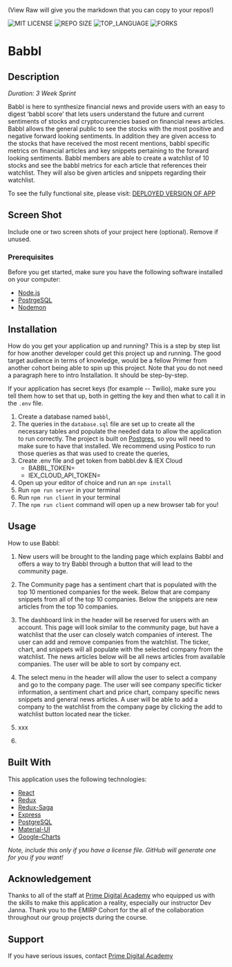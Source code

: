 (View Raw will give you the markdown that you can copy to your repos!)


![MIT LICENSE](https://img.shields.io/github/license/lucasgabrielson/babbl.svg?style=flat-square)
![REPO SIZE](https://img.shields.io/github/repo-size/lucasgabrielson/babbl.svg?style=flat-square)
![TOP_LANGUAGE](https://img.shields.io/github/languages/top/lucasgabrielson/babbl.svg?style=flat-square)
![FORKS](https://img.shields.io/github/forks/lucasgabrielson/babbl.svg?style=social)


# Babbl 


## Description

_Duration: 3 Week Sprint_

Babbl is here to synthesize financial news and provide users with an easy to digest ‘babbl score’ that lets users understand the future and current sentiments of stocks and cryptocurrencies based on financial news articles. Babbl allows the general public to see the stocks with the most positive and negative forward looking sentiments. In addition they are given access to the stocks that have received the most recent mentions, babbl specific metrics on financial articles and key snippets pertaining to the forward looking sentiments. Babbl members are able to create a watchlist of 10 stocks and see the babbl metrics for each article that references their watchlist. They will also be given articles and snippets regarding their watchlist.

To see the fully functional site, please visit: [DEPLOYED VERSION OF APP](www.heroku.com)

## Screen Shot

Include one or two screen shots of your project here (optional). Remove if unused.

### Prerequisites

Before you get started, make sure you have the following software installed on your computer:

- [Node.js](https://nodejs.org/en/)
- [PostrgeSQL](https://www.postgresql.org/)
- [Nodemon](https://nodemon.io/)


## Installation

How do you get your application up and running? This is a step by step list for how another developer could get this project up and running. The good target audience in terms of knowledge, would be a fellow Primer from another cohort being able to spin up this project. Note that you do not need a paragraph here to intro Installation. It should be step-by-step.

If your application has secret keys (for example --  Twilio), make sure you tell them how to set that up, both in getting the key and then what to call it in the `.env` file.

1. Create a database named `babbl`,
2. The queries in the `database.sql` file are set up to create all the necessary tables and populate the needed data to allow the application to run correctly. The project is built on [Postgres](https://www.postgresql.org/download/), so you will need to make sure to have that installed. We recommend using Postico to run those queries as that was used to create the queries, 
3. Create .env file and get token from babbl.dev & IEX Cloud
    - BABBL_TOKEN=
    - IEX_CLOUD_API_TOKEN=
4. Open up your editor of choice and run an `npm install`
5. Run `npm run server` in your terminal
6. Run `npm run client` in your terminal
7. The `npm run client` command will open up a new browser tab for you!

## Usage
How to use Babbl:

1. New users will be brought to the landing page which explains Babbl and offers a way to try Babbl through a button that will lead to the community page.

2. The Community page has a sentiment chart that is populated with the top 10 mentioned companies for the week.  Below that are company snippets from all of the top 10 companies.  Below the snippets are new articles from the top 10 companies.

3. The dashboard link in the header will be reserved for users with an account.  This page will look similar to the community page, but have a watchlist that the user can closely watch companies of interest.  The user can add and remove companies from the watchlist.  The ticker, chart, and snippets will all populate with the selected company from the watchlist.  The news articles below will be all news articles from available companies.  The user will be able to sort by company ect.

4. The select menu in the header will allow the user to select a company and go to the company page.  The user will see company specific ticker information, a sentiment chart and price chart, company specific news snippets and general news articles.  A user will be able to add a company to the watchlist from the company page by clicking the add to watchlist button located near the ticker.

5. xxx

6. 


## Built With

This application uses the following technologies:

- [React](https://reactjs.org/)
- [Redux](https://maven.apache.org/)
- [Redux-Saga](https://redux-saga.js.org/)
- [Express](https://expressjs.com/)
- [PostgreSQL](https://www.postgresql.org/)
- [Material-UI](https://material-ui.com/)
- [Google-Charts](https://developers.google.com/chart/)



_Note, include this only if you have a license file. GitHub will generate one for you if you want!_

## Acknowledgement
Thanks to all of the staff at [Prime Digital Academy](https://www.primeacademy.io) who equipped us with the skills to make this application a reality, especially our instructor Dev Janna. Thank you to the EMIRP Cohort for the all of the collaboration throughout our group projects during the course.

## Support
If you have serious issues,  contact [Prime Digital Academy](https://www.primeacademy.io)


